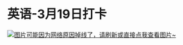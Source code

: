 # 英语-3月19日打卡

[![图片可能因为网络原因掉线了，请刷新或直接点我查看图片~](https://cdn.jsdelivr.net/gh/ylsislove/image-home/test/20210320235512.jpg)](https://cdn.jsdelivr.net/gh/ylsislove/image-home/test/20210320235512.jpg)
